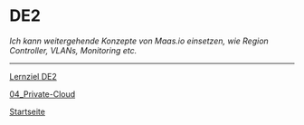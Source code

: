 # DE2
*Ich kann weitergehende Konzepte von Maas.io einsetzen, wie Region Controller, VLANs, Monitoring etc.*


___

[Lernziel DE2](../04_Private-Cloud/DE2)

[04_Private-Cloud](../04_Private-Cloud)

[Startseite](https://github.com/ask-yo-girl-about-me/Project-Future)
